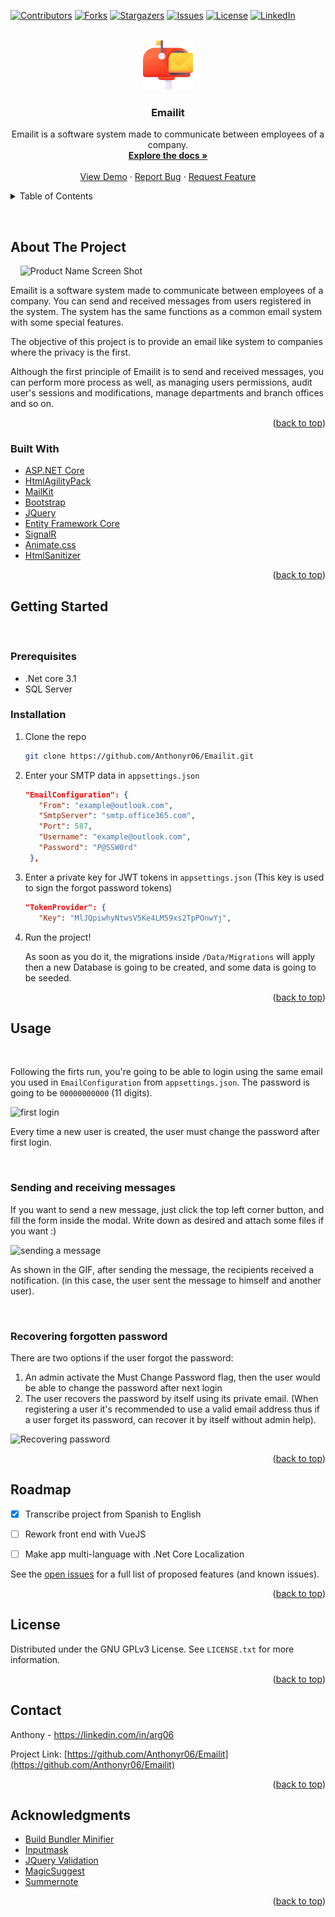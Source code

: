 <div id="top"></div>

[![Contributors][contributors-shield]][contributors-url]
[![Forks][forks-shield]][forks-url]
[![Stargazers][stars-shield]][stars-url]
[![Issues][issues-shield]][issues-url]
[![License][license-shield]][license-url]
[![LinkedIn][linkedin-shield]][linkedin-url]



<br />
<div align="center">
  <a href="https://github.com/Anthonyr06/Emailit">
    <img src="images/Logo.png" alt="Logo" width="80" height="80">
  </a>

<h3 align="center">Emailit</h3>

  <p align="center">
    Emailit is a software system made to communicate between employees of a company.
    <br />
    <a href="https://github.com/Anthonyr06/Emailit"><strong>Explore the docs »</strong></a>
    <br />
    <br />
    <a href="https://github.com/Anthonyr06/Emailit">View Demo</a>
    ·
    <a href="https://github.com/Anthonyr06/Emailit/issues">Report Bug</a>
    ·
    <a href="https://github.com/Anthonyr06/Emailit/issues">Request Feature</a>
  </p>
</div>



<!-- TABLE OF CONTENTS -->
<details>
  <summary>Table of Contents</summary>
  <ol>
    <li>
      <a href="#about-the-project">About The Project</a>
      <ul>
        <li><a href="#built-with">Built With</a></li>
      </ul>
    </li>
    <li>
      <a href="#getting-started">Getting Started</a>
      <ul>
        <li><a href="#prerequisites">Prerequisites</a></li>
        <li><a href="#installation">Installation</a></li>
      </ul>
    </li>
    <li><a href="#usage">Usage</a></li>
    <li><a href="#roadmap">Roadmap</a></li>
    <li><a href="#license">License</a></li>
    <li><a href="#contact">Contact</a></li>
    <li><a href="#acknowledgments">Acknowledgments</a></li>
  </ol>
</details>




&nbsp;
## About The Project
&nbsp;
&nbsp;
![Product Name Screen Shot][product-screenshot]

Emailit is a software system made to communicate between employees of a company. You can send and received messages from users registered in the system. The system has the same functions as a common email system with some special features.

The objective of this project is to provide an email like system to companies where the privacy is the first.

Although the first principle of Emailit is to send and received messages, you can perform more process as well, as managing users permissions, audit user's sessions and modifications, manage departments and branch offices and so on.

<p align="right">(<a href="#top">back to top</a>)</p>



### Built With

* [ASP.NET Core](https://dotnet.microsoft.com/en-us/apps/aspnet/web-apps)
* [HtmlAgilityPack](https://html-agility-pack.net/)
* [MailKit](http://www.mimekit.net/)
* [Bootstrap](https://getbootstrap.com)
* [JQuery](https://jquery.com)
* [Entity Framework Core](https://docs.microsoft.com/en-us/ef/core/)
* [SignalR](https://dotnet.microsoft.com/en-us/apps/aspnet/signalr)
* [Animate.css](https://animate.style/)
* [HtmlSanitizer](https://github.com/mganss/HtmlSanitizer)



<p align="right">(<a href="#top">back to top</a>)</p>




## Getting Started
&nbsp;

### Prerequisites

* .Net core 3.1
* SQL Server


### Installation

1. Clone the repo
   ```sh
   git clone https://github.com/Anthonyr06/Emailit.git
   ```

2. Enter your SMTP data in `appsettings.json`
   ```json 
   "EmailConfiguration": {
      "From": "example@outlook.com",
      "SmtpServer": "smtp.office365.com",
      "Port": 587,
      "Username": "example@outlook.com",
      "Password": "P@SSW0rd"
    },

   ```

3. Enter a private key for JWT tokens in `appsettings.json` (This key is used to sign the forgot password tokens)
   ```json 
   "TokenProvider": {
      "Key": "MlJQpiwhyNtwsV5Ke4LM59xs2TpPOnwYj",
      ```
4. Run the project! 
 
    As soon as you do it, the migrations inside `/Data/Migrations` will apply then a new Database is going to be created, and some data is going to be seeded.




<p align="right">(<a href="#top">back to top</a>)</p>



## Usage
&nbsp;


Following the firts run, you're going to be able to login using the same email you used in `EmailConfiguration` from `appsettings.json`. The password is going to be `00000000000` (11 digits).

![first login][first-login-gif]

Every time a new user is created, the user must change the password after first login. 

&nbsp;
### Sending and receiving messages


If you want to send a new message, just click the top left corner button, and fill the form inside the modal. Write down as desired and attach some files if you want :)

![sending a message][send-message-gif]

As shown in the GIF, after sending the message, the recipients received a notification. (in this case, the user sent the message to himself and another user).

&nbsp;
### Recovering forgotten password
There are two options if the user forgot the password:
1. An admin activate the Must Change Password flag, then the user would be able to change the password after next login
2. The user recovers the password by itself using its private email. (When registering a user it's recommended to use a valid email address thus if a user forget its password, can recover it by itself without admin help).

![Recovering password][recover-pwd-gif]



<p align="right">(<a href="#top">back to top</a>)</p>



## Roadmap

- [x] Transcribe project from Spanish to English
- [ ] Rework front end with VueJS
- [ ] Make app multi-language with .Net Core Localization


See the [open issues](https://github.com/Anthonyr06/Emailit/issues) for a full list of proposed features (and known issues).

<p align="right">(<a href="#top">back to top</a>)</p>



## License

Distributed under the GNU GPLv3 License. See `LICENSE.txt` for more information.

<p align="right">(<a href="#top">back to top</a>)</p>



## Contact

Anthony - https://linkedin.com/in/arg06

Project Link: [https://github.com/Anthonyr06/Emailit](https://github.com/Anthonyr06/Emailit)

<p align="right">(<a href="#top">back to top</a>)</p>


## Acknowledgments

* [Build Bundler Minifier](https://github.com/madskristensen/BundlerMinifier/)
* [Inputmask](https://github.com/RobinHerbots/Inputmask)
* [JQuery Validation](https://jqueryvalidation.org/)
* [MagicSuggest](http://nicolasbize.com/magicsuggest/)
* [Summernote](https://summernote.org/)

<p align="right">(<a href="#top">back to top</a>)</p>



[contributors-shield]: https://img.shields.io/github/contributors/Anthonyr06/Emailit.svg?style=for-the-badge
[contributors-url]: https://github.com/Anthonyr06/Emailit/graphs/contributors
[forks-shield]: https://img.shields.io/github/forks/Anthonyr06/Emailit.svg?style=for-the-badge
[forks-url]: https://github.com/Anthonyr06/Emailit/network/members
[stars-shield]: https://img.shields.io/github/stars/Anthonyr06/Emailit.svg?style=for-the-badge
[stars-url]: https://github.com/Anthonyr06/Emailit/stargazers
[issues-shield]: https://img.shields.io/github/issues/Anthonyr06/Emailit.svg?style=for-the-badge
[issues-url]: https://github.com/Anthonyr06/Emailit/issues
[license-shield]: https://img.shields.io/github/license/Anthonyr06/Emailit.svg?style=for-the-badge
[license-url]: https://github.com/Anthonyr06/Emailit/blob/master/LICENSE.txt
[linkedin-shield]: https://img.shields.io/badge/-LinkedIn-black.svg?style=for-the-badge&logo=linkedin&colorB=555
[linkedin-url]: https://linkedin.com/in/arg06
[product-screenshot]: images/overview.gif
[first-login-gif]:images/firstLogin.gif
[send-message-gif]:images/sendMessage.gif
[recover-pwd-gif]:images/recoverPassword.gif